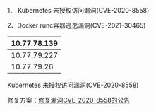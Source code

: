 1、 Kubernetes 未授权访问漏洞(CVE-2020-8558)

2、Docker  runc容器逃逸漏洞(CVE-2021-30465)

| 10.77.78.139 |
| ------------ |
| 10.77.79.227 |
| 10.77.79.26  |

 Kubernetes 未授权访问漏洞(CVE-2020-8558)

修复方案：[修复漏洞CVE-2020-8558的公告](https://help.aliyun.com/zh/ack/product-overview/vulnerability-fix-cve-2020-8558)

